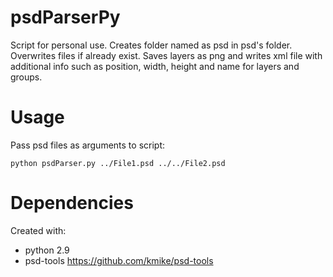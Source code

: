 psdParserPy
=================
Script for personal use.
Creates folder named as psd in psd's folder. Overwrites files if already exist.
Saves layers as png and writes xml file with additional info such as position, width, height and name for layers and groups.

Usage
=================
Pass psd files as arguments to script:

    python psdParser.py ../File1.psd ../../File2.psd

Dependencies
=================
Created with:
 - python 2.9
 - psd-tools https://github.com/kmike/psd-tools

